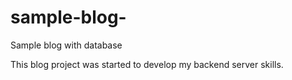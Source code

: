 # sample-blog-
Sample blog with database

This blog project was started to develop my backend server skills. 
